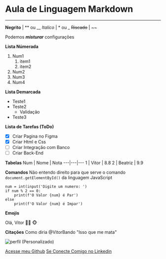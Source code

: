 # Aula de Linguagem Markdown 
---
**Negrito** | ** ou __
*Italico* | * ou _
~~Riscado~~ | ~~

Podemos __*misturar*__ configurações

**Lista Númerada**

1. Num1
   1. item1
   2. item2
1. Num2
1. Num3
1. Num4

**Lista Demarcada**
* Teste1
* Teste2
   * Validação
* Teste3


**Lista de Tarefas (ToDo)**
- [x] Criar Pagina no Figma
- [x] Criar Html e Css
- [ ] Criar Integração com Banco
- [ ] Criar Back-End

**Tabelas**
 Num | Nome | Nota
---|---|---
1 | Vitor | 8.8
2 | Beatriz | 9.9


**Comandos**
Não entendo direito para que serve o comando `document.getElementById()` da linguagem JavaScript

```
num = int(input('Digite um numero: ')
if num % 2 == 0:
    print(f'O Valor {num} é Par')
else
    print(f'O Valor {num} é Impar') 
```

**Emojis**

Olá, Vitor 🖖🏾 🐵 

**Citações**
Como diria @VitorBando "Isso que me mata"

![perfil (Personalizado)](https://github.com/VitorBando/Ola_Mundo/assets/85085671/9b86d1fc-6a59-4b90-9c85-849cdb8fe357)

[Acesse meu Github](https://github.com/vitorbando)
[Se Conecte Comigo no Linkedin](https://linkedin.com/in/vitorbando)